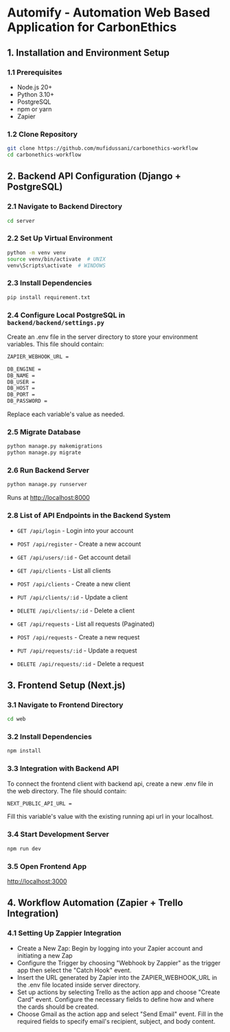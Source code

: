 # Automify - Automation Web Based Application for CarbonEthics

## 1. Installation and Environment Setup

### 1.1 Prerequisites
- Node.js 20+
- Python 3.10+
- PostgreSQL
- npm or yarn
- Zapier

### 1.2 Clone Repository
```sh
git clone https://github.com/mufidussani/carbonethics-workflow
cd carbonethics-workflow
```

## 2. Backend API Configuration (Django + PostgreSQL)

### 2.1 Navigate to Backend Directory
```sh
cd server
```

### 2.2 Set Up Virtual Environment
```sh
python -m venv venv
source venv/bin/activate  # UNIX
venv\Scripts\activate  # WINDOWS
```

### 2.3 Install Dependencies
```sh
pip install requirement.txt
```

### 2.4 Configure Local PostgreSQL in `backend/backend/settings.py`
Create an .env file in the server directory to store your environment variables. This file should contain:
```sh
ZAPIER_WEBHOOK_URL = 

DB_ENGINE = 
DB_NAME = 
DB_USER = 
DB_HOST = 
DB_PORT = 
DB_PASSWORD = 
```
Replace each variable's value as needed.

### 2.5 Migrate Database
```sh
python manage.py makemigrations
python manage.py migrate
```

### 2.6 Run Backend Server
```sh
python manage.py runserver
```
Runs at [http://localhost:8000](http://localhost:8000)

### 2.8 List of API Endpoints in the Backend System

- `GET /api/login` - Login into your account
- `POST /api/register` - Create a new account
- `GET /api/users/:id` - Get account detail

- `GET /api/clients` - List all clients
- `POST /api/clients` - Create a new client
- `PUT /api/clients/:id` - Update a client
- `DELETE /api/clients/:id` - Delete a client

- `GET /api/requests` - List all requests (Paginated)
- `POST /api/requests` - Create a new request
- `PUT /api/requests/:id` - Update a request
- `DELETE /api/requests/:id` - Delete a request

## 3. Frontend Setup (Next.js)

### 3.1 Navigate to Frontend Directory
```sh
cd web
```

### 3.2 Install Dependencies
```sh
npm install
```

### 3.3 Integration with Backend API
To connect the frontend client with backend api, create a new .env file in the web directory. The file should contain:
```sh
NEXT_PUBLIC_API_URL =
```
Fill this variable's value with the existing running api url in your localhost.

### 3.4 Start Development Server
```sh
npm run dev
```

### 3.5 Open Frontend App
[http://localhost:3000](http://localhost:3000)

## 4. Workflow Automation (Zapier + Trello Integration)

### 4.1 Setting Up Zappier Integration
- Create a New Zap: Begin by logging into your Zapier account and initiating a new Zap
- Configure the Trigger by choosing "Webhook by Zappier" as the trigger app then select the "Catch Hook" event. 
- Insert the URL generated by Zapier into the ZAPIER_WEBHOOK_URL in the .env file located inside server directory.
- Set up actions by selecting Trello as the action app and choose "Create Card" event. Configure the necessary fields to define how and where the cards should be created.
- Choose Gmail as the action app and select "Send Email" event. Fill in the required fields to specify email's recipient, subject, and body content.





